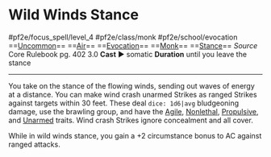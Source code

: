 # Wild Winds Stance
#pf2e/focus_spell/level_4 #pf2e/class/monk #pf2e/school/evocation 
==[Uncommon](../../../rules/traits/uncommon.md)== ==[Air](../../../rules/traits/air.md)== ==[Evocation](../../../rules/traits/evocation.md)== ==[Monk](../../../rules/traits/monk.md)== ==[Stance](../../../rules/traits/stance.md)==
*Source* Core Rulebook pg. 402 3.0
**Cast** ► somatic
**Duration** until you leave the stance

---
You take on the stance of the flowing winds, sending out waves of energy at a distance. You can make wind crash unarmed Strikes as ranged Strikes against targets within 30 feet. These deal `dice: 1d6|avg` bludgeoning damage, use the brawling group, and have the [Agile](../../../rules/traits/agile.md), [Nonlethal](../../../rules/traits/nonlethal.md), [Propulsive](../../../rules/traits/propulsive.md), and [Unarmed](../../../rules/traits/unarmed.md) traits. Wind crash Strikes ignore concealment and all cover.

While in wild winds stance, you gain a +2 circumstance bonus to AC against ranged attacks.
